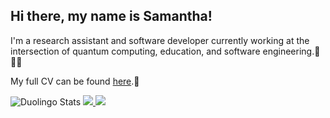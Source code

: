 ## Hi there, my name is Samantha!

I'm a research assistant and software developer currently working at the intersection of quantum computing, education, and software engineering.🧮👩‍💻

My full CV can be found [here](https://samantha-norrie.github.io/).📜


<img src="https://duolingo-stats-card.vercel.app/api?username=SamanthaWholeSam&theme=github-dark&sort=xp" alt="Duolingo Stats"/>
<a href="https://www.researchgate.net/profile/Samantha-Norrie">
<img src="https://img.shields.io/badge/ResearchGate-00CCBB.svg?style=for-the-badge&logo=ResearchGate&logoColor=white"/>
</a>
<a href="https://www.goodreads.com/user/show/44466349-samantha">
<img src="https://img.shields.io/badge/Goodreads-372213.svg?style=for-the-badge&logo=Goodreads&logoColor=white"/>
</a>
